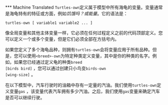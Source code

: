 ﻿*** Machine Translated
`Turtles-own`定义属于模型中所有海龟的变量。变量通常是海龟特有的特征或方面，例如*饥饿吗？*或*能量*。它的语法是：

`turtles-own [ variable1 variable2 ... ]`

像全局变量和其他主体变量一样，它必须在任何过程定义之前的代码顶部定义。您可以定义一个或多个变量，但是它们必须全部在方括号内。

如果您定义了多个海龟品种，则拥有`turtles-own`会将变量应用于所有品种。但是，您可以使用`<breed>-own`为特定种类定义变量，其中<breed>是你的种类的名字。例如，如果您已经通过定义龟的种类<code>breed [birds bird]</code> ，您可以通过创建只小鸟变<code>birds-own [wing-size]</code> 。</breed>

在以下模型中，汽车行驶时的油箱中存有一定量的汽油。我们使用`turtles-own`定义变量`gas` ，该变量代表汽车拥有多少汽油。之后，我们使用`gas`变量来确定汽车是否可以继续行驶。
